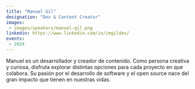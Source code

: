 ```yaml
---
title: "Manuel Gil"
designation: "Dev & Content Creator"
images:
 - images/speakers/manuel-gil.png
linkedin: https://www.linkedin.com/in/imgildev/
events:
 - 2024
---
```


Manuel es un desarrollador y creador de contenido. Como persona creativa y curiosa, disfruta explorar distintas opciones para cada proyecto en que colabora. Su pasión por el desarrollo de software y el open source nace del gran impacto que tienen en nuestras vidas.
